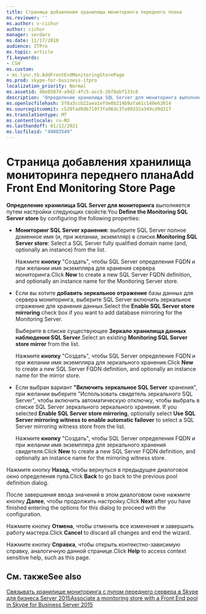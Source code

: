 ```yaml
---
title: Страница добавления хранилища мониторинга переднего плана
ms.reviewer: ''
ms.author: v-cichur
author: cichur
manager: serdars
ms.date: 11/17/2018
audience: ITPro
ms.topic: article
f1.keywords:
- CSH
ms.custom:
- ms.lync.tb.AddFrontEndMonitoringStorePage
ms.prod: skype-for-business-itpro
localization_priority: Normal
ms.assetid: 48e8587d-a9d2-4fc5-acc5-2bf0abf133c6
description: 'Определение хранилища SQL Server для мониторинга выполняется путем настройки следующих свойств:'
ms.openlocfilehash: 5f8a3ccb22aea1efde0b214b9afa61c140e63014
ms.sourcegitcommit: c528fad9db719f3fa96dc3fa99332a349cd9d317
ms.translationtype: MT
ms.contentlocale: ru-RU
ms.lasthandoff: 01/12/2021
ms.locfileid: "49803549"
---
```

# <a name="add-front-end-monitoring-store-page"></a><span data-ttu-id="613f6-103">Страница добавления хранилища мониторинга переднего плана</span><span class="sxs-lookup"><span data-stu-id="613f6-103">Add Front End Monitoring Store Page</span></span>
 
<span data-ttu-id="613f6-104">**Определение хранилища SQL Server для мониторинга** выполняется путем настройки следующих свойств:</span><span class="sxs-lookup"><span data-stu-id="613f6-104">You **Define the Monitoring SQL Server store** by configuring the following properties:</span></span>
  
- <span data-ttu-id="613f6-105">**Мониторинг SQL Server хранения:** выберите SQL Server полное доменное имя (и, при желании, экземпляр) в списке.</span><span class="sxs-lookup"><span data-stu-id="613f6-105">**Monitoring SQL Server store**: Select a SQL Server fully qualified domain name (and, optionally an instance) from the list.</span></span>
    
    <span data-ttu-id="613f6-106">Нажмите **кнопку** "Создать", чтобы SQL Server определения FQDN и при желании имя экземпляра для хранения сервера мониторинга.</span><span class="sxs-lookup"><span data-stu-id="613f6-106">Click **New** to create a new SQL Server FQDN definition, and optionally an instance name for the Monitoring Server store.</span></span>
    
- <span data-ttu-id="613f6-107">Если вы хотите **добавить зеркальное отражение** базы данных для сервера мониторинга, выберите SQL Server включить зеркальное отражение для хранения данных.</span><span class="sxs-lookup"><span data-stu-id="613f6-107">Select the **Enable SQL Server store mirroring** check box if you want to add database mirroring for the Monitoring Server.</span></span>
    
    <span data-ttu-id="613f6-108">Выберите в списке существующее **Зеркало хранилища данных наблюдения SQL Server**.</span><span class="sxs-lookup"><span data-stu-id="613f6-108">Select an existing **Monitoring SQL Server store mirror** from the list.</span></span>
    
    <span data-ttu-id="613f6-109">Нажмите **кнопку** "Создать", чтобы SQL Server определение FQDN и при желании имя экземпляра для зеркального хранения.</span><span class="sxs-lookup"><span data-stu-id="613f6-109">Click **New** to create a new SQL Server FQDN definition, and optionally an instance name for the mirror store.</span></span>
    
- <span data-ttu-id="613f6-110">Если выбран вариант **"Включить зеркальное SQL Server** хранения", при желании выберите "Использовать свидетель зеркального SQL Server", чтобы включить автоматическую отключку, чтобы выбрать в списке SQL Server зеркального зеркального хранения. </span><span class="sxs-lookup"><span data-stu-id="613f6-110">If you selected **Enable SQL Server store mirroring**, optionally select **Use SQL Server mirroring witness to enable automatic failover** to select a SQL Server mirroring witness store from the list.</span></span>
    
    <span data-ttu-id="613f6-111">Нажмите **кнопку** "Создать", чтобы SQL Server определения FQDN и при желании имя экземпляра для зеркального хранения свидетеля.</span><span class="sxs-lookup"><span data-stu-id="613f6-111">Click **New** to create a new SQL Server FQDN definition, and optionally an instance name for the mirroring witness store.</span></span>
    
<span data-ttu-id="613f6-112">Нажмите кнопку **Назад**, чтобы вернуться в предыдущее диалоговое окно определения пула.</span><span class="sxs-lookup"><span data-stu-id="613f6-112">Click **Back** to go back to the previous pool definition dialog.</span></span>
  
<span data-ttu-id="613f6-113">После завершения ввода значений в этом диалоговом окне нажмите кнопку **Далее**, чтобы продолжить настройку.</span><span class="sxs-lookup"><span data-stu-id="613f6-113">Click **Next** after you have finished entering the options for this dialog to proceed with the configuration.</span></span>
  
<span data-ttu-id="613f6-114">Нажмите кнопку **Отмена**, чтобы отменить все изменения и завершить работу мастера.</span><span class="sxs-lookup"><span data-stu-id="613f6-114">Click **Cancel** to discard all changes and end the wizard.</span></span>
  
<span data-ttu-id="613f6-115">Нажмите кнопку **Справка**, чтобы открыть контекстно-зависимую справку, аналогичную данной странице.</span><span class="sxs-lookup"><span data-stu-id="613f6-115">Click **Help** to access context sensitive help, such as this page.</span></span>
  
## <a name="see-also"></a><span data-ttu-id="613f6-116">См. также</span><span class="sxs-lookup"><span data-stu-id="613f6-116">See also</span></span>

[<span data-ttu-id="613f6-117">Связывать хранилище мониторинга с пулом переднего сервера в Skype для бизнеса Server 2015</span><span class="sxs-lookup"><span data-stu-id="613f6-117">Associate a monitoring store with a Front End pool in Skype for Business Server 2015</span></span>](../../deploy/deploy-monitoring/associate-a-monitoring-store.md)
